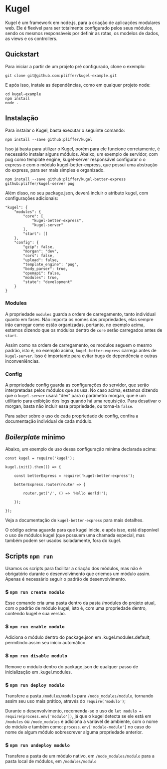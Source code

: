 # Kugel

Kugel é um framework em node.js, para a criação de aplicações modulares web. Ele é flexível para ser totalmente configurado pelos seus módulos, sendo os mesmos responsáveis por definir as rotas, os modelos de dados, as views e os controllers.

## Quickstart

Para iniciar a partir de um projeto pré configurado, clone o exemplo:

```
git clone git@github.com:pliffer/kugel-example.git
```

E após isso, instale as dependências, como em qualquer projeto node:

```
cd kugel-example
npm install
node .
```

## Instalação

Para instalar o Kugel, basta executar o seguinte comando:
```
npm install --save github:pliffer/kugel
```

Isso já basta para utilizar o Kugel, porém  para  ele funcione corretamente, é necessário instalar alguns módulos. Abaixo, um exemplo de servidor, com pug como template engine, kugel-server responsável configurar o o express e com o módulo kugel-better-express, que possui uma abstração do express, para ser mais simples e organizado.
```
npm install --save github:pliffer/kugel-better-express github:pliffer/kugel-server pug
```
Além disso, no seu package.json, deverá incluir o atributo kugel, com configurações adicionais:

```
"kugel": {
	"modules": {
		"core": [
			"kugel-better-express",
			"kugel-server"
		],
		"start": []
	},
	"config": {
		"gzip": false,
		"morgan": "dev",
		"cors": false,
		"upload": false,
		"template_engine": "pug",
		"body_parser": true,
		"openapi": false,
		"modules": true,
		"state": "development"
	}
}
```

### Modules

A propriedade `modules` guarda a ordem de carregamento, tanto individual quanto em fases. Não importa os nomes das propriedades, elas sempre irão carregar como estão organizadas, portanto, no exemplo acima, estamos dizendo que os módulos dentro de `core` serão carregados antes de `start`.

Assim como na ordem de carregamento, os modulos seguem o mesmo padrão, isto é, no exemplo acima, `kugel-better-express` carrega antes de `kugel-server`. Isso é importante para evitar bugs de dependência e outras inconveniências.

### Config
A propriedade config guarda as configurações do servidor, que serão interpretadas pelos módulos que as usa. No caso acima, estamos dizendo que o `kugel-server` usará "dev" para o parâmetro morgan, que é um utilitario para exibição dos logs quando há uma requisição.  Para desativar o morgan, basta não incluir essa propriedade, ou torna-la `false`.

Para saber sobre o uso de cada propriedade de config, confira a documentação individual de cada módulo.

## *Boilerplate* mínimo
Abaixo, um exemplo de uso dessa configuração mínima declarada acima:

```
const kugel = require('kugel');

kugel.init().then(() => {

	const betterExpress = require('kugel-better-express');

	betterExpress.router(router => {

		router.get('/', () => 'Hello World!');

	});

});
```

Veja a documentação de `kugel-better-express` para mais detalhes.

O código acima aguarda para que kugel inicie, e após isso, está disponível o uso de módulos kugel (que possuem uma chamada especial, mas também podem ser usados isoladamente, fora do kugel.

## Scripts `npm run`

Usamos os scripts para facilitar a criação dos módulos, mas não é obrigatório durante o desenvolvimento que criemos um módulo assim. Apenas é necessário seguir o padrão de desenvolvimento.
### $ `npm run create modulo`

Esse comando cria uma pasta dentro da pasta /modules do projeto atual, com o padrão de módulo kugel, isto é, com uma propriedade dentro, contendo kugel e sua versão.

### $ `npm run enable modulo`

Adiciona o módulo dentro do package.json em .kugel.modules.default, permitindo assim seu início automático.

### $ `npm run disable modulo`

Remove  o módulo dentro do package.json de qualquer passo de inicialização em .kugel.modules.

### $ `npm run deploy modulo`

Transfere a pasta `/modules/modulo` para `/node_modules/modulo`, tornando assim seu uso mais prático, através do `require('modulo')`;

Durante o desenvolvimento, recomenda-se o uso de `let modulo = require(process.env['modulo'])`, já que o kugel detecta se ele está em `/modules` ou `/node_modules` e adiciona a variável de ambiente, com o nome do módulo e também como: `process.env['module-modulo']` no caso do nome de algum módulo sobrescrever alguma propriedade anterior.

### $ `npm run undeploy modulo`

Transfere a pasta de um módulo nativo, em `/node_modules/modulo` para a pasta local de módulos, em `/modules/modulo`